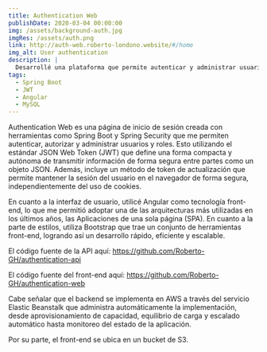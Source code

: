 ```yaml
---
title: Authentication Web
publishDate: 2020-03-04 00:00:00
img: /assets/background-auth.jpg
imgRes: /assets/auth.png
link: http://auth-web.roberto-londono.website/#/home
img_alt: User authentication
description: |
  Desarrollé una plataforma que permite autenticar y administrar usuarios.
tags:
  - Spring Boot
  - JWT
  - Angular
  - MySQL
---
```


Authentication Web es una página de inicio de sesión creada con herramientas como Spring Boot y Spring Security que me permiten autenticar, autorizar y administrar usuarios y roles. Esto utilizando el estándar JSON Web Token (JWT) que define una forma compacta y autónoma de transmitir información de forma segura entre partes como un objeto JSON. Además, incluye un método de token de actualización que permite mantener la sesión del usuario en el navegador de forma segura, independientemente del uso de cookies.

En cuanto a la interfaz de usuario, utilicé Angular como tecnología front-end, lo que me permitió adoptar una de las arquitecturas más utilizadas en los últimos años, las Aplicaciones de una sola página (SPA). En cuanto a la parte de estilos, utiliza Bootstrap que trae un conjunto de herramientas front-end, logrando así un desarrollo rápido, eficiente y escalable.

El código fuente de la API aquí: https://github.com/Roberto-GH/authentication-api

El código fuente del front-end aquí: https://github.com/Roberto-GH/authentication-web

Cabe señalar que el backend se implementa en AWS a través del servicio Elastic Beanstalk que administra automáticamente la implementación, desde aprovisionamiento de capacidad, equilibrio de carga y escalado automático hasta monitoreo del estado de la aplicación.

Por su parte, el front-end se ubica en un bucket de S3.